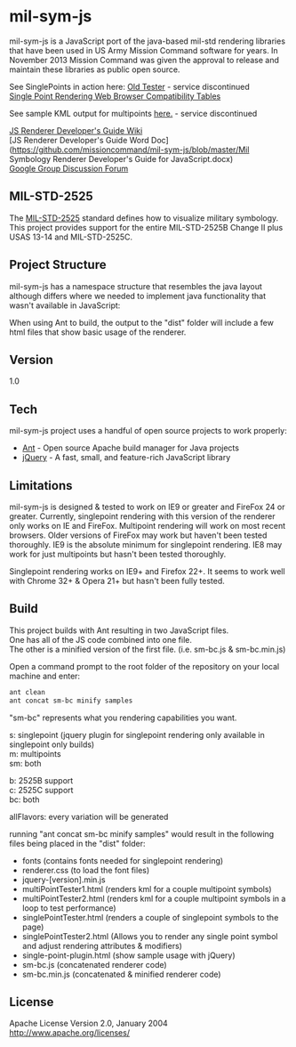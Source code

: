 mil-sym-js
=========
mil-sym-js is a JavaScript port of the java-based mil-std rendering libraries that have been used in US Army Mission Command software for years.  In November 2013 Mission Command was given the approval to release and maintain these libraries as public open source. 

See SinglePoints in action here: [Old Tester]()  - service discontinued  
[Single Point Rendering Web Browser Compatibility Tables](https://github.com/missioncommand/mil-sym-js/blob/master/Browser%20Compatibility.md)

See sample KML output for multipoints [here.]()  - service discontinued  

[JS Renderer Developer's Guide Wiki](https://github.com/missioncommand/mil-sym-js/wiki/Developer's-Guide)  
[JS Renderer Developer's Guide Word Doc](https://github.com/missioncommand/mil-sym-js/blob/master/Mil Symbology Renderer Developer's Guide for JavaScript.docx)  
[Google Group Discussion Forum](https://groups.google.com/forum/#!forum/mission-command-milstd-renderer)  

MIL-STD-2525
-----------
The [MIL-STD-2525] standard defines how to visualize military symbology.  This project provides support for the entire MIL-STD-2525B Change II plus USAS 13-14 and MIL-STD-2525C.  

Project Structure
--------------
mil-sym-js has a namespace structure that resembles the java layout although differs where we needed to implement java functionality that wasn't available in JavaScript:
 
When using Ant to build, the output to the "dist" folder will include a few html files that show basic usage of the renderer.

Version
--------------

1.0

Tech
--------------

mil-sym-js project uses a handful of open source projects to work properly:

* [Ant] - Open source Apache build manager for Java projects
* [jQuery] - A fast, small, and feature-rich JavaScript library 

Limitations
--------------
mil-sym-js is designed & tested to work on IE9 or greater and FireFox 24 or greater.
Currently, singlepoint rendering with this version of the renderer only works on IE and FireFox.
Multipoint rendering will work on most recent browsers.
Older versions of FireFox may work but haven't been tested thoroughly.
IE9 is the absolute minimum for singlepoint rendering.
IE8 may work for just multipoints but hasn't been tested thoroughly.

Singlepoint rendering works on IE9+ and Firefox 22+.  It seems to work well with Chrome 32+ & Opera 21+ but hasn't been fully tested.


Build
--------------
This project builds with Ant resulting in two JavaScript files.  
One has all of the JS code combined into one file.  
The other is a minified version of the first file. (i.e. sm-bc.js & sm-bc.min.js)

Open a command prompt to the root folder of the repository on your local machine and enter:
```sh
ant clean
ant concat sm-bc minify samples

```

"sm-bc" represents what you rendering capabilities you want.

s: singlepoint (jquery plugin for singlepoint rendering only available in singlepoint only builds)  
m: multipoints  
sm: both  

b: 2525B support  
c: 2525C support  
bc: both  

allFlavors: every variation will be generated

running "ant concat sm-bc minify samples" would result in the following files being placed in the "dist" folder:  
- fonts (contains fonts needed for singlepoint rendering)  
- renderer.css (to load the font files)  
- jquery-[version].min.js  
- multiPointTester1.html (renders kml for a couple multipoint symbols)  
- multiPointTester2.html (renders kml for a couple multipoint symbols in a loop to test performance)  
- singlePointTester.html (renders a couple of singlepoint symbols to the page)  
- singlePointTester2.html (Allows you to render any single point symbol and adjust rendering attributes & modifiers)  
- single-point-plugin.html (show sample usage with jQuery)  
- sm-bc.js (concatenated renderer code)  
- sm-bc.min.js (concatenated & minified renderer code)  

License
----

Apache License
Version 2.0, January 2004
http://www.apache.org/licenses/

  [Ant]: http://ant.apache.org/
  [jQuery]: http://jQuery.com
  [MIL-STD-2525]:http://www.everyspec.com/MIL-STD/MIL-STD-2000-2999/MIL-STD-2525_20727/
  
    
